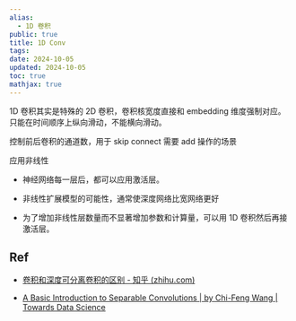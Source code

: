 ```yaml
---
alias:
  - 1D 卷积
public: true
title: 1D Conv
tags:
date: 2024-10-05
updated: 2024-10-05
toc: true
mathjax: true
---
```


1D 卷积其实是特殊的 2D 卷积，卷积核宽度直接和 embedding 维度强制对应。只能在时间顺序上纵向滑动，不能横向滑动。

控制前后卷积的通道数，用于 skip connect 需要 add 操作的场景

应用非线性

  + 神经网络每一层后，都可以应用激活层。

  + 非线性扩展模型的可能性，通常使深度网络比宽网络更好

  + 为了增加非线性层数量而不显著增加参数和计算量，可以用 1D 卷积然后再接激活层。



## Ref

  + [卷积和深度可分离卷积的区别 - 知乎 (zhihu.com)](https://zhuanlan.zhihu.com/p/643204108)

  + [A Basic Introduction to Separable Convolutions | by Chi-Feng Wang | Towards Data Science](https://towardsdatascience.com/a-basic-introduction-to-separable-convolutions-b99ec3102728)
